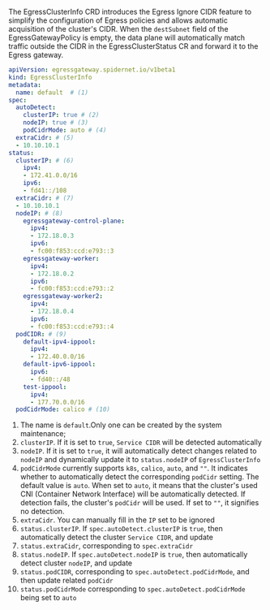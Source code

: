 The EgressClusterInfo CRD introduces the Egress Ignore CIDR feature to simplify the configuration of Egress policies and allows automatic acquisition of the cluster's CIDR. When the `destSubnet` field of the EgressGatewayPolicy is empty, the data plane will automatically match traffic outside the CIDR in the EgressClusterStatus CR and forward it to the Egress gateway.

```yaml
apiVersion: egressgateway.spidernet.io/v1beta1
kind: EgressClusterInfo
metadata:
  name: default  # (1)
spec:
  autoDetect:
    clusterIP: true # (2)
    nodeIP: true # (3)
    podCidrMode: auto # (4)
  extraCidr: # (5)
  - 10.10.10.1
status:
  clusterIP: # (6)
    ipv4:
    - 172.41.0.0/16
    ipv6:
    - fd41::/108
  extraCidr: # (7)
  - 10.10.10.1
  nodeIP: # (8)
    egressgateway-control-plane:
      ipv4:
      - 172.18.0.3
      ipv6:
      - fc00:f853:ccd:e793::3
    egressgateway-worker:
      ipv4:
      - 172.18.0.2
      ipv6:
      - fc00:f853:ccd:e793::2
    egressgateway-worker2:
      ipv4:
      - 172.18.0.4
      ipv6:
      - fc00:f853:ccd:e793::4
  podCIDR: # (9)
    default-ipv4-ippool:
      ipv4:
      - 172.40.0.0/16
    default-ipv6-ippool:
      ipv6:
      - fd40::/48
    test-ippool:
      ipv4:
      - 177.70.0.0/16
  podCidrMode: calico # (10)
```

1. The name is `default`.Only one can be created by the system maintenance;
2. `clusterIP`. If it is set to `true`, `Service CIDR` will be detected automatically
3. `nodeIP`. If it is set to `true`, it will automatically detect changes related to `nodeIP` and dynamically update it to `status.nodeIP` of `EgressClusterInfo`
4. `podCidrMode` currently supports `k8s`, `calico`, `auto`, and `""`. It indicates whether to automatically detect the corresponding `podCidr` setting. The default value is `auto`. When set to `auto`, it means that the cluster's used CNI (Container Network Interface) will be automatically detected. If detection fails, the cluster's `podCidr` will be used. If set to `""`, it signifies no detection.
5. `extraCidr`. You can manually fill in the `IP` set to be ignored
6. `status.clusterIP`. If `spec.autoDetect.clusterIP` is `true`, then automatically detect the cluster `Service CIDR`, and update
7. `status.extraCidr`, corresponding to `spec.extraCidr`
8. `status.nodeIP`. If `spec.autoDetect.nodeIP` is `true`, then automatically detect cluster `nodeIP`, and update
9. `status.podCIDR`, corresponding to `spec.autoDetect.podCidrMode`, and then update related `podCidr`
10. `status.podCidrMode` corresponding to `spec.autoDetect.podCidrMode` being set to `auto`